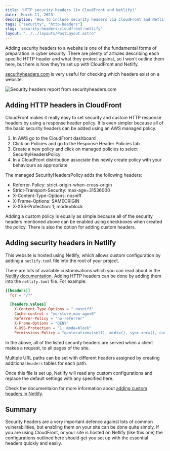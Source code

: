 ```yaml
---
title: 'HTTP security headers (in CloudFront and Netlify)'
date: 'March 11, 2023'
description: 'How to include security headers via CloudFront and Netlify'
tags: ["security", "http-headers"]
slug: 'security-headers-cloudfront-netlify'
layout: "../../layouts/PostLayout.astro"
---
```


Adding security headers to a website is one of the fundamental forms of preparation in cyber security. There are plenty of articles describing each specific HTTP header and what they protect against, so I won't outline them here, but here is how they're set up with CloudFront and Netlify.

[securityheaders.com](securityheaders.com) is very useful for checking which headers exist on a website.

![Security headers report from securityheaders.com](/assets/securityheaders.jpg "Security headers report for leeaplin.com")

## Adding HTTP headers in CloudFront

CloudFront makes it really easy to set security and custom HTTP response headers by using a response header policy. It is even simpler because all of the basic security headers can be added using an AWS managed policy.

1. In AWS go to the CloudFront dashboard
2. Click on Policies and go to the Response Header Policies tab
3. Create a new policy and click on managed policies to select SecurityHeadersPolicy
4. In a CloudFront distribution associate this newly create policy with your behaviours as appropriate

The managed SecurityHeadersPolicy adds the following headers:

- Referrer-Policy: strict-origin-when-cross-origin
- Strict-Transport-Security: max-age=31536000
- X-Content-Type-Options: nosniff
- X-Frame-Options: SAMEORIGIN
- X-XSS-Protection: 1; mode=block

Adding a custom policy is equally as simple because all of the security headers mentioned above can be enabled using checkboxes when created the policy. There is also the option for adding custom headers.

## Adding security headers in Netlify

This website is hosted using Netlify, which allows custom configuration by adding a `netlify.toml` file into the root of your project.

There are lots of available customisations which you can read about in the [Netlify documentation](https://docs.netlify.com/configure-builds/file-based-configuration/). Adding HTTP headers can be done by adding them into the `netlify.toml` file. For example:

```toml
[[headers]]
  for = "/*"

  [headers.values]
    X-Content-Type-Options = " nosniff"
    Cache-control = "no-store,max-age=0"
    Referrer-Policy = "no-referrer"
    X-Frame-Options = "DENY"
    X-XSS-Protection = "1; mode=block"
    Permissions-Policy = "geolocation=(self), midi=(), sync-xhr=(), camera=(), microphone=(), magnetometer=(), gyroscope=(), fullscreen=(), payment=()"
```

In the above, all of the listed security headers are served when a client makes a request, to all pages of the site.

Multiple URL paths can be set with different headers assigned by creating additional `headers` tables for each path. 

Once this file is set up, Netlify will read any custom configurations and replace the default settings with any specified here.

Check the documentaion for more information about [adding custom headers in Netlify](https://docs.netlify.com/routing/headers/).

## Summary

Security headers are a very important defence against lots of common vulnerabilities, but enabling them on your site can be done quite simply. If you are using CloudFront, or your site is hosted on Netlify (like this one) the configurations outlined here should get you set up with the essential headers quickly and easily.
